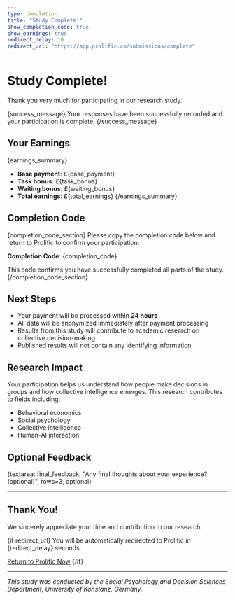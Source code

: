 ```yaml
---
type: completion
title: "Study Complete!"
show_completion_code: true
show_earnings: true
redirect_delay: 10
redirect_url: "https://app.prolific.co/submissions/complete"
---
```


# Study Complete!

Thank you very much for participating in our research study.

{success_message}
Your responses have been successfully recorded and your participation is complete.
{/success_message}

## Your Earnings

{earnings_summary}
- **Base payment**: £{base_payment}
- **Task bonus**: £{task_bonus}
- **Waiting bonus**: £{waiting_bonus}
- **Total earnings**: £{total_earnings}
{/earnings_summary}

## Completion Code

{completion_code_section}
Please copy the completion code below and return to Prolific to confirm your participation:

**Completion Code**: {completion_code}

This code confirms you have successfully completed all parts of the study.
{/completion_code_section}

## Next Steps

- Your payment will be processed within **24 hours**
- All data will be anonymized immediately after payment processing
- Results from this study will contribute to academic research on collective decision-making
- Published results will not contain any identifying information

## Research Impact

Your participation helps us understand how people make decisions in groups and how collective intelligence emerges. This research contributes to fields including:

- Behavioral economics
- Social psychology  
- Collective intelligence
- Human-AI interaction

## Optional Feedback

{textarea: final_feedback, "Any final thoughts about your experience? (optional)", rows=3, optional}

---

## Thank You!

We sincerely appreciate your time and contribution to our research.

{if redirect_url}
You will be automatically redirected to Prolific in {redirect_delay} seconds.

[Return to Prolific Now]({redirect_url})
{/if}

---

*This study was conducted by the Social Psychology and Decision Sciences Department, University of Konstanz, Germany.*